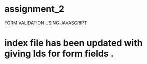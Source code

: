 # assignment_2

FORM VALIDATION USING JAVASCRIPT
# index file has been updated with giving Ids for form fields . 
